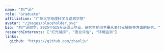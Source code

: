 ```yaml
---
name: "刘广源"
role: "Graduate"
affiliation: "广州大学地理科学与遥感学院"
avatar: "/images/placeholder.svg"
bio: "刘广源同学，2025年GIS专业硕士毕业，研究生期间主要从事灯光捕捞等方面的研究。"
researchInterests: ["灯光捕捞", "渔业评估", "环境监测"]
links:
  github: "https://github.com/zhaoliu"
---
```

